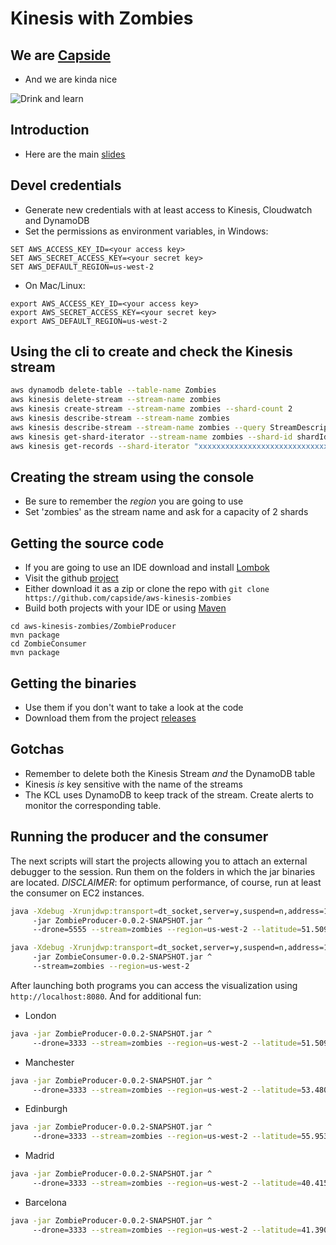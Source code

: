 Kinesis with Zombies
========================================================

## We are [Capside](http://twitter.com/capside)

* And we are kinda nice

![Drink and learn](https://pbs.twimg.com/media/ClfvYdOXIAAj1jK.jpg:large)

## Introduction

* Here are the main [slides](http://slides.com/capside/zombies#/)


## Devel credentials

* Generate new credentials with at least access to Kinesis, Cloudwatch and DynamoDB
* Set the permissions as environment variables, in Windows:

```
SET AWS_ACCESS_KEY_ID=<your access key>
SET AWS_SECRET_ACCESS_KEY=<your secret key>
SET AWS_DEFAULT_REGION=us-west-2
``` 

* On Mac/Linux:
```
export AWS_ACCESS_KEY_ID=<your access key>
export AWS_SECRET_ACCESS_KEY=<your secret key>
export AWS_DEFAULT_REGION=us-west-2
``` 

## Using the cli to create and check the Kinesis stream

```bash
aws dynamodb delete-table --table-name Zombies
aws kinesis delete-stream --stream-name zombies
aws kinesis create-stream --stream-name zombies --shard-count 2
aws kinesis describe-stream --stream-name zombies
aws kinesis describe-stream --stream-name zombies --query StreamDescription.StreamStatus
aws kinesis get-shard-iterator --stream-name zombies --shard-id shardId-000000000000 --shard-iterator-type TRIM_HORIZON --query ShardIterator
aws kinesis get-records --shard-iterator "xxxxxxxxxxxxxxxxxxxxxxxxxxxxxxxxxxxxxxxxxxxxxxxxxxxxxxxxxxxxxxxxxxxxxxxxxx"
```

## Creating the stream using the console

* Be sure to remember the *region* you are going to use
* Set 'zombies' as the stream name and ask for a capacity of 2 shards

## Getting the source code

* If you are going to use an IDE download and install [Lombok](https://projectlombok.org/download.html)
* Visit the github [project](https://github.com/capside/aws-kinesis-zombies)
* Either download it as a zip or clone the repo with ```git clone https://github.com/capside/aws-kinesis-zombies```
* Build both projects with your IDE or using [Maven](http://maven.apache.org/download.cgi)

```
cd aws-kinesis-zombies/ZombieProducer
mvn package
cd ZombieConsumer
mvn package 
```

## Getting the binaries

* Use them if you don't want to take a look at the code
* Download them from the project [releases](https://github.com/capside/aws-kinesis-zombies/releases/tag/0.0.2)

## Gotchas

* Remember to delete both the Kinesis Stream *and* the DynamoDB table
* Kinesis *is* key sensitive with the name of the streams
* The KCL uses DynamoDB to keep track of the stream. Create alerts to monitor the corresponding table.

## Running the producer and the consumer

The next scripts will start the projects allowing you to attach an external debugger to the session. 
Run them on the folders in which the jar binaries are located.
*DISCLAIMER*: for optimum performance, of course, run at least the consumer on EC2 instances.


```bash
java -Xdebug -Xrunjdwp:transport=dt_socket,server=y,suspend=n,address=1044 ^
     -jar ZombieProducer-0.0.2-SNAPSHOT.jar ^
     --drone=5555 --stream=zombies --region=us-west-2 --latitude=51.509865 --longitude=-0.118092
```
```bash
java -Xdebug -Xrunjdwp:transport=dt_socket,server=y,suspend=n,address=1045 ^
     -jar ZombieConsumer-0.0.2-SNAPSHOT.jar ^
     --stream=zombies --region=us-west-2
```

After launching both programs you can access the visualization using ```http://localhost:8080```. And for additional fun:

* London
```bash
java -jar ZombieProducer-0.0.2-SNAPSHOT.jar ^
     --drone=3333 --stream=zombies --region=us-west-2 --latitude=51.509865 --longitude=-0.118092
``` 
* Manchester
```bash
java -jar ZombieProducer-0.0.2-SNAPSHOT.jar ^
     --drone=3333 --stream=zombies --region=us-west-2 --latitude=53.4808 --longitude=-2.2426
``` 
* Edinburgh
```bash
java -jar ZombieProducer-0.0.2-SNAPSHOT.jar ^
     --drone=3333 --stream=zombies --region=us-west-2 --latitude=55.9533 --longitude=-3.1883
``` 
* Madrid
```bash
java -jar ZombieProducer-0.0.2-SNAPSHOT.jar ^
     --drone=3333 --stream=zombies --region=us-west-2 --latitude=40.415363 --longitude=-3.707398
``` 
* Barcelona
```bash
java -jar ZombieProducer-0.0.2-SNAPSHOT.jar ^
     --drone=3333 --stream=zombies --region=us-west-2 --latitude=41.3902 --longitude=2.15400
``` 
